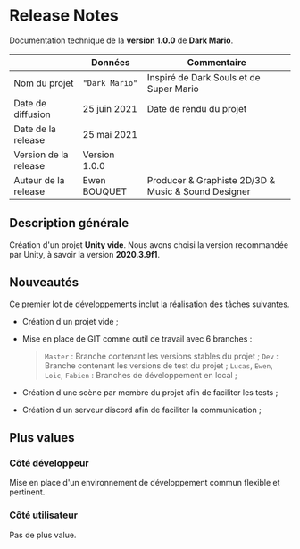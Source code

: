 # Release Notes

Documentation technique de la **version 1.0.0** de **Dark Mario**.

|                      |Données        |Commentaire                                         |
|----------------------|---------------|----------------------------------------------------|
|Nom du projet         |`"Dark Mario"` |Inspiré de Dark Souls et de Super Mario             |
|Date de diffusion     |25 juin 2021   |Date de rendu du projet                             |
|Date de la release    |25 mai 2021    |                                                    |
|Version de la release |Version 1.0.0  |                                                    |
|Auteur de la release  |Ewen BOUQUET   | Producer & Graphiste 2D/3D & Music & Sound Designer|

## Description générale

Création d'un projet **Unity vide**. Nous avons choisi la version recommandée par Unity, à savoir la version **2020.3.9f1**.

## Nouveautés

Ce premier lot de développements inclut la réalisation des tâches suivantes.
- Création d'un projet vide ;
- Mise en place de GIT comme outil de travail avec 6 branches :
	> `Master` : Branche contenant les versions stables du projet ;
	> `Dev` : Branche contenant les versions de test du projet ;
	> `Lucas`, `Ewen`, `Loic`, `Fabien` : Branches de développement en local ;

- Création d'une scène par membre du projet afin de faciliter les tests ;
- Création d'un serveur discord afin de faciliter la communication ;

## Plus values

### Côté développeur

Mise en place d'un environnement de développement commun flexible et pertinent.

### Côté utilisateur

Pas de plus value.

